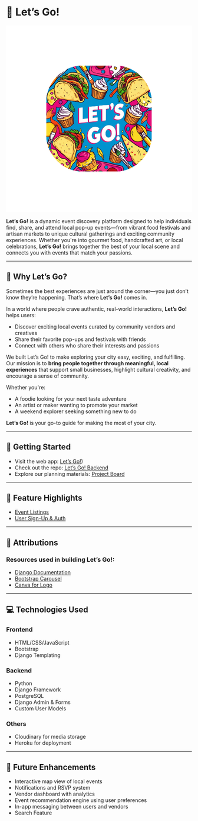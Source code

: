
# 🎉 Let’s Go!

![Let's Go! Logo](./main_app/static/images/lets_go_logo_2.svg)

**Let’s Go!** is a dynamic event discovery platform designed to help individuals find, share, and attend local pop-up events—from vibrant food festivals and artisan markets to unique cultural gatherings and exciting community experiences. Whether you're into gourmet food, handcrafted art, or local celebrations, **Let’s Go!** brings together the best of your local scene and connects you with events that match your passions.

---

## 🌟 Why Let’s Go?

Sometimes the best experiences are just around the corner—you just don’t know they’re happening. That’s where **Let’s Go!** comes in.

In a world where people crave authentic, real-world interactions, **Let’s Go!** helps users:

* Discover exciting local events curated by community vendors and creatives
* Share their favorite pop-ups and festivals with friends
* Connect with others who share their interests and passions

We built Let’s Go! to make exploring your city easy, exciting, and fulfilling. Our mission is to **bring people together through meaningful, local experiences** that support small businesses, highlight cultural creativity, and encourage a sense of community.

Whether you're:

* A foodie looking for your next taste adventure
* An artist or maker wanting to promote your market
* A weekend explorer seeking something new to do

**Let’s Go!** is your go-to guide for making the most of your city.

---

## 🚀 Getting Started

* Visit the web app: [Let’s Go!](https://lets-go-v1-a8d086ee6ddf.herokuapp.com/))
* Check out the repo: [Let’s Go! Backend](https://github.com/RConradG/lets_go.git)
* Explore our planning materials: [Project Board](https://trello.com/invite/b/680bbe72b3e36f87cb25931d/ATTI0086de135e0194457fb3997f0b0370c34BCEDE61/lets-go)

---

## 📌 Feature Highlights

* [Event Listings](./docs/events.md)
* [User Sign-Up & Auth](./docs/auth.md)

---

## 🎨 Attributions

### Resources used in building Let’s Go!:

* [Django Documentation](https://docs.djangoproject.com/)
* [Bootstrap Carousel](https://getbootstrap.com/docs/5.3/components/carousel/)
* [Canva for Logo](https://www.canva.com/)

---

## 💻 Technologies Used

### Frontend

* HTML/CSS/JavaScript
* Bootstrap
* Django Templating

### Backend

* Python
* Django Framework
* PostgreSQL
* Django Admin & Forms
* Custom User Models

### Others

* Cloudinary for media storage
* Heroku for deployment

---

## 🔮 Future Enhancements

* Interactive map view of local events
* Notifications and RSVP system
* Vendor dashboard with analytics
* Event recommendation engine using user preferences
* In-app messaging between users and vendors
* Search Feature
